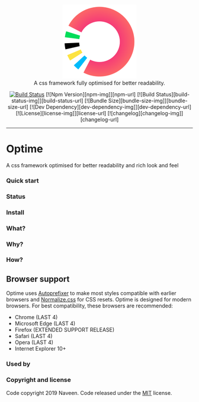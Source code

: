 <p align="center">
    <a href="https://naveenda.github.io/optime" target="_blank"><img width="200" src="./resources/optime-logo.svg"></a><br>
    A css framework fully optimised for better readability.
</p>

<p align="center">
    <a href="https://www.npmjs.com/package/optime"><img src="https://img.shields.io/npm/v/optime" alt="Build Status"></a>
    [![Npm Version][npm-img]][npm-url]
    [![Build Status][build-status-img]][build-status-url] [![Bundle Size][bundle-size-img]][bundle-size-url] [![Dev Dependency][dev-dependency-img]][dev-dependency-url] [![License][license-img]][license-url] [![changelog][changelog-img]][changelog-url]
</p>

------

# Optime
A css framework optimised for better readability and rich look and feel
### Quick start

### Status



### Install


### What?

### Why?

### How?

## Browser support
Optime uses [Autoprefixer](https://github.com/postcss/autoprefixer) to make most styles compatible with earlier browsers and [Normalize.css](https://necolas.github.io/normalize.css/) for CSS resets. Optime is designed for modern browsers. For best compatibility, these browsers are recommended:

- Chrome (LAST 4)
- Microsoft Edge (LAST 4)
- Firefox (EXTENDED SUPPORT RELEASE)
- Safari (LAST 4)
- Opera (LAST 4)
- Internet Explorer 10+

### Used by


### Copyright and license
Code copyright 2019 Naveen. Code released under the [MIT](LICENSE) license.



[changelog-img]: https://img.shields.io/badge/changelog-md-blue.svg
[changelog-url]: CHANGELOG.md
[npm-img]: https://img.shields.io/npm/v/optime
[npm-url]: https://www.npmjs.com/package/optime
[dev-dependency-img]: https://img.shields.io/david/dev/naveenda/optime
[dev-dependency-url]: https://david-dm.org/naveenda/optime?type=dev
[bundle-size-url]: https://bundlephobia.com/result?p=optime
[bundle-size-img]: https://img.shields.io/bundlephobia/minzip/optime
[build-status-img]: https://travis-ci.org/NaveenDA/optime.svg?branch=master
[build-status-url]: https://travis-ci.org/NaveenDA/optime
[license-img]: https://img.shields.io/npm/l/optime
[license-url]: https://github.com/NaveenDA/optime/blob/master/LICENSE
